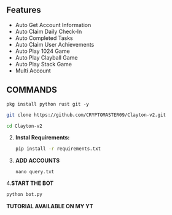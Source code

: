 ## Features

  - Auto Get Account Information
  - Auto Claim Daily Check-In
  - Auto Completed Tasks
  - Auto Claim User Achievements
  - Auto Play 1024 Game
  - Auto Play Clayball Game
  - Auto Play Stack Game
  - Multi Account
    
## COMMANDS 
```
pkg install python rust git -y
```
   ```bash
   git clone https://github.com/CRYPTOMASTER09/Clayton-v2.git
   ```
   ```bash
   cd Clayton-v2
   ```

2. **Instal Requirements:**
   ```bash
   pip install -r requirements.txt
   ```
3. **ADD ACCOUNTS**
   ```
   nano query.txt
   ```
4.**START THE BOT**
```bash
python bot.py
```
**TUTORIAL AVAILABLE ON MY YT**
